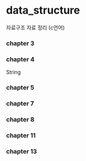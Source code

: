 # data_structure
자료구조 자료 정리 (c언어)

### chapter 3

### chapter 4
String


### chapter 5
### chapter 7
### chapter 8
### chapter 11
### chapter 13
